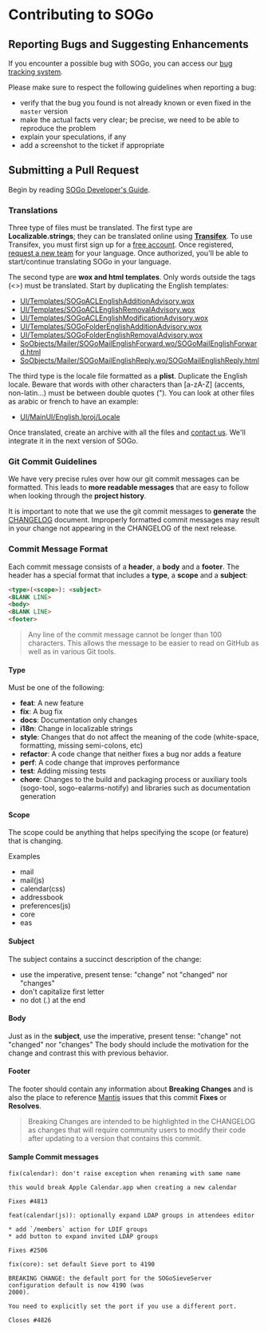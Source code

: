# Contributing to SOGo

## Reporting Bugs and Suggesting Enhancements

If you encounter a possible bug with SOGo, you can access our
[bug tracking system](https://sogo.nu/bugs/).

Please make sure to respect the following guidelines when reporting a bug:

* verify that the bug you found is not already known or even fixed in the `master` version
* make the actual facts very clear; be precise, we need to be able to reproduce the problem
* explain your speculations, if any
* add a screenshot to the ticket if appropriate

## Submitting a Pull Request

Begin by reading [SOGo Developer's Guide](../Documentation/SOGoDevelopersGuide.asciidoc).

### Translations

Three type of files must be translated. The first type are **Localizable.strings**; they can be
translated online using **[Transifex](https://www.transifex.com/inverse/sogo/)**. To use Transifex,
you must first sign up for a [free account](https://www.transifex.com/signup/). Once registered,
[request a new team](https://www.transifex.com/inverse/teams/) for your language. Once authorized,
you'll be able to start/continue translating SOGo in your language.

The second type are **wox and html templates**. Only words outside the tags (<>) must be
translated. Start by duplicating the English templates:

* [UI/Templates/SOGoACLEnglishAdditionAdvisory.wox](https://raw.githubusercontent.com/inverse-inc/sogo/master/UI/Templates/SOGoACLEnglishAdditionAdvisory.wox)
* [UI/Templates/SOGoACLEnglishRemovalAdvisory.wox](https://raw.githubusercontent.com/inverse-inc/sogo/master/UI/Templates/SOGoACLEnglishRemovalAdvisory.wox)
* [UI/Templates/SOGoACLEnglishModificationAdvisory.wox](https://raw.githubusercontent.com/inverse-inc/sogo/master/UI/Templates/SOGoACLEnglishModificationAdvisory.wox)
* [UI/Templates/SOGoFolderEnglishAdditionAdvisory.wox](https://raw.githubusercontent.com/inverse-inc/sogo/master/UI/Templates/SOGoFolderEnglishAdditionAdvisory.wox)
* [UI/Templates/SOGoFolderEnglishRemovalAdvisory.wox](https://raw.githubusercontent.com/inverse-inc/sogo/master/UI/Templates/SOGoFolderEnglishRemovalAdvisory.wox)
* [SoObjects/Mailer/SOGoMailEnglishForward.wo/SOGoMailEnglishForward.html](https://raw.githubusercontent.com/inverse-inc/sogo/master/SoObjects/Mailer/SOGoMailEnglishForward.wo/SOGoMailEnglishForward.html)
* [SoObjects/Mailer/SOGoMailEnglishReply.wo/SOGoMailEnglishReply.html](https://raw.githubusercontent.com/inverse-inc/sogo/master/SoObjects/Mailer/SOGoMailEnglishReply.wo/SOGoMailEnglishReply.html)

The third type is the locale file formatted as a **plist**. Duplicate the English locale. Beware that words with other characters than [a-zA-Z] (accents, non-latin...) must be between double quotes ("). You can look at other files as arabic or french to have an example:

* [UI/MainUI/English.lproj/Locale](https://raw.githubusercontent.com/inverse-inc/sogo/master/UI/MainUI/English.lproj/Locale)

Once translated, create an archive with all the files and [contact
us](https://sogo.nu/support.html#/commercial). We'll integrate it in the next version of SOGo.

### Git Commit Guidelines

We have very precise rules over how our git commit messages can be formatted. This leads to **more
readable messages** that are easy to follow when looking through the **project history**.

It is important to note that we use the git commit messages to **generate** the
[CHANGELOG](../CHANGELOG.md) document. Improperly formatted commit messages may result in your
change not appearing in the CHANGELOG of the next release.

### Commit Message Format
Each commit message consists of a **header**, a **body** and a **footer**. The header has a special
format that includes a **type**, a **scope** and a **subject**:

```html
<type>(<scope>): <subject>
<BLANK LINE>
<body>
<BLANK LINE>
<footer>
```

> Any line of the commit message cannot be longer than 100 characters.
> This allows the message to be easier to read on GitHub as well as in various Git tools.

#### Type
Must be one of the following:

* **feat**: A new feature
* **fix**: A bug fix
* **docs**: Documentation only changes
* **i18n**: Change in localizable strings
* **style**: Changes that do not affect the meaning of the code (white-space, formatting, missing
  semi-colons, etc)
* **refactor**: A code change that neither fixes a bug nor adds a feature
* **perf**: A code change that improves performance
* **test**: Adding missing tests
* **chore**: Changes to the build and packaging process or auxiliary tools (sogo-tool,
  sogo-ealarms-notify) and libraries such as documentation generation

#### Scope
The scope could be anything that helps specifying the scope (or feature) that is changing.

Examples

* mail
* mail(js)
* calendar(css)
* addressbook
* preferences(js)
* core
* eas

#### Subject
The subject contains a succinct description of the change:

* use the imperative, present tense: "change" not "changed" nor "changes"
* don't capitalize first letter
* no dot (.) at the end

#### Body
Just as in the **subject**, use the imperative, present tense: "change" not "changed" nor "changes"
The body should include the motivation for the change and contrast this with previous behavior.

#### Footer
The footer should contain any information about **Breaking Changes** and is also the
place to reference [Mantis](https://sogo.nu/bugs/) issues that this commit **Fixes** or **Resolves**.

> Breaking Changes are intended to be highlighted in the CHANGELOG as changes that will require
> community users to modify their code after updating to a version that contains this commit.

#### Sample Commit messages
```text
fix(calendar): don't raise exception when renaming with same name

this would break Apple Calendar.app when creating a new calendar

Fixes #4813
```
```text
feat(calendar(js)): optionally expand LDAP groups in attendees editor

* add `/members` action for LDIF groups
* add button to expand invited LDAP groups

Fixes #2506
```
```text
fix(core): set default Sieve port to 4190

BREAKING CHANGE: the default port for the SOGoSieveServer configuration default is now 4190 (was
2000).

You need to explicitly set the port if you use a different port.

Closes #4826
```
